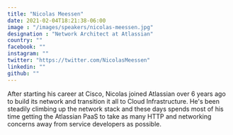 ```yaml
---
title: "Nicolas Meessen"
date: 2021-02-04T18:21:38-06:00
image : "/images/speakers/nicolas-meessen.jpg"
designation : "Network Architect at Atlassian"
country: ""
facebook: ""
instagram: ""
twitter: "https://twitter.com/NicolasMeessen"
linkedin: ""
github: ""
---
```


After starting his career at Cisco, Nicolas joined Atlassian over 6 years ago to build its network and transition it all to Cloud Infrastructure. He's been steadily climbing up the network stack and these days spends most of his time getting the Atlassian PaaS to take as many HTTP and networking concerns away from service developers as possible.
